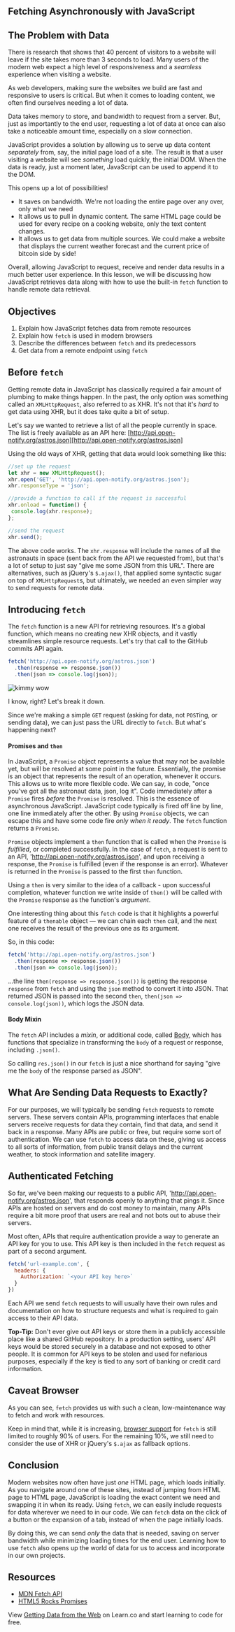 Fetching Asynchronously with JavaScript
---

## The Problem with Data

There is research that shows that 40 percent of visitors to a website will leave
if the site takes more than 3 seconds to load. Many users of the modern web
expect a high level of responsiveness and a _seamless_ experience when visiting
a website.

As web developers, making sure the websites we build are fast and responsive to
users is critical. But when it comes to loading content, we often find ourselves
needing a lot of data.

Data takes memory to store, and bandwidth to request from a server. But, just as
importantly to the end user, requesting a lot of data at once can also take a
noticeable amount time, especially on a slow connection.

JavaScript provides a solution by allowing us to serve up data content
_separately_ from, say, the initial page load of a site. The result is that a
user visiting a website will see _something_ load quickly, the initial DOM. When
the data is ready, just a moment later, JavaScript can be used to append it to
the DOM.

This opens up a lot of possibilities!

* It saves on bandwidth. We're not loading the entire page over any over, only
what we need
* It allows us to pull in dynamic content. The same HTML page could be used for
every recipe on a cooking website, only the text content changes.
* It allows us to get data from multiple sources. We could make a website that
displays the current weather forecast and the current price of bitcoin side by
side!

Overall, allowing JavaScript to request, receive and render data results in a
much better user experience. In this lesson, we will be discussing how
JavaScript retrieves data along with how to use the built-in `fetch` function to
handle remote data retrieval.

## Objectives

1. Explain how JavaScript fetches data from remote resources
1. Explain how `fetch` is used in modern browsers
2. Describe the differences between `fetch` and its predecessors
3. Get data from a remote endpoint using `fetch`

## Before `fetch`

Getting remote data in JavaScript has classically required a fair amount of
plumbing to make things happen. In the past, the only option was something
called an `XMLHttpRequest`, also referred to as XHR. It's not that it's *hard*
to get data using XHR, but it does take quite a bit of setup.

Let's say we wanted to retrieve a list of all the people currently in space. The
list is freely available as an API here:
[http://api.open-notify.org/astros.json][http://api.open-notify.org/astros.json]

Using the old ways of XHR, getting that data would look something like this:

```js
//set up the request
let xhr = new XMLHttpRequest();
xhr.open('GET', 'http://api.open-notify.org/astros.json');
xhr.responseType = 'json';

//provide a function to call if the request is successful
xhr.onload = function() {
 console.log(xhr.response);
};

//send the request
xhr.send();
```

The above code works. The `xhr.response` will include the names of all the
astronauts in space (sent back from the API we requested from), but that's a lot
of setup to just say "give me some JSON from this URL". There are alternatives,
such as jQuery's `$.ajax()`, that applied some syntactic sugar on top of
`XMLHttpRequest`s, but ultimately, we needed an even simpler way to send
requests for remote data.

## Introducing `fetch`

The `fetch` function is a new API for retrieving resources. It's a global
function, which means no creating new XHR objects, and it vastly streamlines
simple resource requests. Let's try that call to the GitHub commits API again.

```js
fetch('http://api.open-notify.org/astros.json')
  .then(response => response.json())
  .then(json => console.log(json));
```

![kimmy wow](http://i.giphy.com/3osxYwZm9WZwnt1Zja.gif)

I know, right? Let's break it down.

Since we're making a simple `GET` request (asking for data, not `POST`ing, or
sending data), we can just pass the URL directly to `fetch`. But what's
happening next?

#### Promises and `then`

In JavaScript, a `Promise` object represents a value that may not be available
yet, but will be resolved at some point in the future. Essentially, the promise
is an object that represents the result of an operation, whenever it occurs.
This allows us to write more flexible code. We can say, in code, "once you've
got all the astronaut data, json, log it". Code immediately after a `Promise`
fires _before_ the `Promise` is resolved. This is the essence of asynchronous
JavaScript. JavaScript code typically is fired off line by line, one line
immediately after the other. By using `Promise` objects, we can escape this and
have some code fire _only when it ready_. The `fetch` function returns a
`Promise`.

`Promise` objects implement a `then` function that is called when the `Promise`
is *fulfilled*, or completed successfully. In the case of `fetch`, a request is
sent to an API, 'http://api.open-notify.org/astros.json', and upon receiving a
response, the `Promise` is fulfilled (even if the response is an error).
Whatever is returned in the `Promise` is passed to the first `then` function.

Using a `then` is very similar to the idea of a callback - upon successful
completion, whatever function we write inside of `then()` will be called with
the `Promise` response as the function's _argument_.

One interesting thing about this `fetch` code is that it highlights a powerful
feature of a `thenable` object — we can chain each `then` call, and the next one
receives the result of the previous one as its argument.

So, in this code:

```js
fetch('http://api.open-notify.org/astros.json')
  .then(response => response.json())
  .then(json => console.log(json));
```

...the line `then(response => response.json())` is getting the response
`response` from `fetch` and using the `json` method to convert it into JSON.
That returned JSON is passed into the second `then`, `then(json =>
console.log(json))`, which logs the JSON data.

#### Body Mixin

The `fetch` API includes a *mixin*, or additional code, called
[Body](https://developer.mozilla.org/en-US/docs/Web/API/Fetch_API/Using_Fetch#Body),
which has functions that specialize in transforming the `body` of a request or
response, including `.json()`.

So calling `res.json()` in our `fetch` is just a nice shorthand for saying "give
me the `body` of the response parsed as JSON".

## What Are Sending Data Requests to Exactly?

For our purposes, we will typically be sending `fetch` requests to remote
servers. These servers contain APIs, programming interfaces that enable servers
receive requests for data they contain, find that data, and send it back in a
response. Many APIs are public or free, but require some sort of authentication.
We can use `fetch` to access data on these, giving us access to all sorts of
information, from public transit delays and the current weather, to stock
information and satellite imagery.

## Authenticated Fetching

So far, we've been making our requests to a public API,
'http://api.open-notify.org/astros.json', that responds openly to anything that
pings it. Since APIs are hosted on servers and do cost money to maintain, many
APIs require a bit more proof that users are real and not bots out to abuse
their servers.

Most often, APIs that require authentication provide a way to generate an API
key for you to use.  This API key is then included in the `fetch` request as
part of a second argument.

```js
fetch('url-example.com', {
  headers: {
    Authorization: `<your API key here>`
  }
})
```

Each API we send `fetch` requests to will usually have their own rules and
documentation on how to structure requests and what is required to gain access
to their API data.

**Top-Tip:** Don't ever give out API keys or store them in a publicly accessible place like a
shared GitHub repository. In a production setting, users' API keys would be
stored securely in a database and not exposed to other people. It is common for
API keys to be stolen and used for nefarious purposes, especially if the key is
tied to any sort of banking or credit card information.

## Caveat Browser

As you can see, `fetch` provides us with such a clean, low-maintenance way to
fetch and work with resources.

Keep in mind that, while it is increasing, [browser
support](http://caniuse.com/#feat=fetch) for `fetch` is still limited to roughly
90% of users. For the remaining 10%, we still need to consider the use of XHR or
jQuery's `$.ajax` as fallback options.

## Conclusion

Modern websites now often have just _one_ HTML page, which loads initially. As
you navigate around one of these sites, instead of jumping from HTML page to
HTML page, JavaScript is loading the exact content we need and swapping it in
when its ready. Using `fetch`, we can easily include requests for data wherever
we need to in our code. We can `fetch` data on the click of a button or the
expansion of a tab, instead of when the page initially loads.

By doing this, we can send _only_ the data that is needed, saving on server
bandwidth while minimizing loading times for the end user. Learning how to use
`fetch` also opens up the world of data for us to access and incorporate in our
own projects. 

## Resources

- [MDN Fetch API](https://developer.mozilla.org/en-US/docs/Web/API/Fetch_API)
- [HTML5 Rocks Promises](http://www.html5rocks.com/en/tutorials/es6/promises/)

<p class='util--hide'>View <a href='https://learn.co/lessons/javascript-fetch'>Getting Data from the Web</a> on Learn.co and start learning to code for free.</p>

[space]: https://www.warnerbros.com/archive/spacejam/movie/jam.htm
